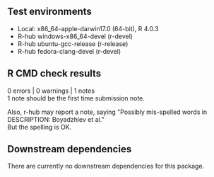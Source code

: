 ## Test environments
- Local: x86_64-apple-darwin17.0 (64-bit), R 4.0.3
- R-hub windows-x86_64-devel (r-devel)
- R-hub ubuntu-gcc-release (r-release)
- R-hub fedora-clang-devel (r-devel)

## R CMD check results
0 errors | 0 warnings | 1 notes  
1 note should be the first time submission note.

Also, r-hub may report a note, saying "Possibly mis-spelled words in DESCRIPTION: Boyadzhiev et al."  
But the spelling is OK.

## Downstream dependencies
There are currently no downstream dependencies for this package.
